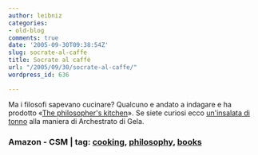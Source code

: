 ```yaml
---
author: leibniz
categories:
- old-blog
comments: true
date: '2005-09-30T09:38:54Z'
slug: socrate-al-caffe
title: Socrate al caffè
url: "/2005/09/30/socrate-al-caffe/"
wordpress_id: 636

---
```

Ma i filosofi sapevano cucinare? Qualcuno e andato a indagare e ha prodotto «[The philosopher's kitchen](http://www.amazon.com/exec/obidos/tg/detail/-/1400060990/qid=1128071769/sr=1-2/ref=sr_1_2/104-9852770-5461500?v=glance&s=books)». Se siete curiosi ecco [un'insalata di tonno](http://www.csmonitor.com/2005/0927/p16s01-bogn.html) alla maniera di Archestrato di Gela.   


###  Amazon - CSM | tag: [cooking](http://www.technorati.com/tags/cooking), [philosophy](http://www.technorati.com/tags/philosophy), [books](http://www.technorati.com/tags/books)
